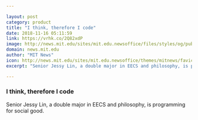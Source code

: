 ```yaml
---

layout: post
category: product
title: "I think, therefore I code"
date: 2018-11-16 05:11:59
link: https://vrhk.co/2Q82xdP
image: http://news.mit.edu/sites/mit.edu.newsoffice/files/styles/og/public/images/2018/MIT-Student-Lin.jpg
domain: news.mit.edu
author: "MIT News"
icon: http://news.mit.edu/sites/mit.edu.newsoffice/themes/mitnews/favicon.ico
excerpt: "Senior Jessy Lin, a double major in EECS and philosophy, is programming for social good."

---
```


### I think, therefore I code

Senior Jessy Lin, a double major in EECS and philosophy, is programming for social good.